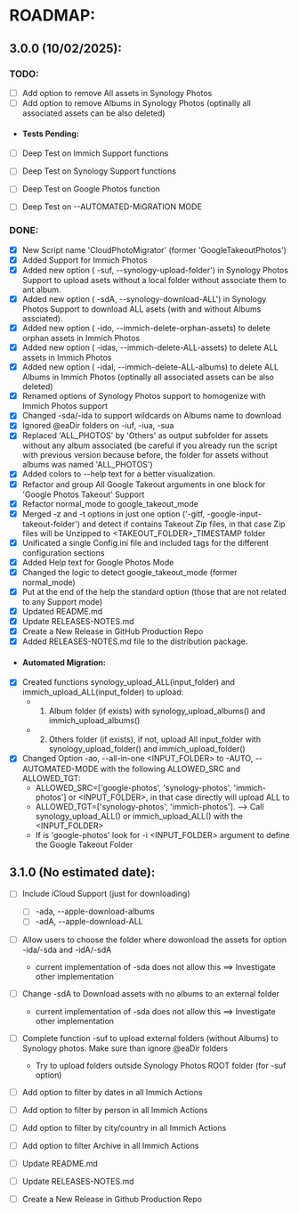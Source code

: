 # ROADMAP:

## 3.0.0 (10/02/2025):
### TODO:
- [ ] Add option to remove All assets in Synology Photos
- [ ] Add option to remove Albums in Synology Photos (optinally all associated assets can be also deleted)

- #### Tests Pending:
- [ ] Deep Test on Immich Support functions
- [ ] Deep Test on Synology Support functions
- [ ] Deep Test on Google Photos function
- [ ] Deep Test on --AUTOMATED-MiGRATION MODE


### DONE:

- [x] New Script name 'CloudPhotoMigrator' (former 'GoogleTakeoutPhotos')
- [x] Added Support for Immich Photos
- [x] Added new option ( -suf, --synology-upload-folder') in Synology Photos Support to upload asets without a local folder without associate them to ant album. 
- [x] Added new option ( -sdA, --synology-download-ALL') in Synology Photos Support to download ALL asets (with and without Albums assciated). 
- [x] Added new option ( -ido, --immich-delete-orphan-assets) to delete orphan assets in Immich Photos
- [x] Added new option ( -idas, --immich-delete-ALL-assets) to delete ALL assets in Immich Photos
- [x] Added new option ( -idal, --immich-delete-ALL-albums) to delete ALL Albums in Immich Photos (optinally all associated assets can be also deleted)
- [x] Renamed options of Synology Photos support to homogenize with Immich Photos support
- [x] Changed -sda/-ida to support wildcards on Albums name to download
- [x] Ignored @eaDir folders on -iuf, -iua, -sua
- [x] Replaced 'ALL_PHOTOS' by 'Others' as output subfolder for assets without any album associated (be careful if you already run the script with previous version because before, the folder for assets without albums was named 'ALL_PHOTOS')
- [x] Added colors to --help text for a better visualization.
- [x] Refactor and group All Google Takeout arguments in one block for 'Google Photos Takeout' Support
- [X] Refactor normal_mode to google_takeout_mode
- [x] Merged -z and -t options in just one option ('-gitf, -google-input-takeout-folder') and detect if contains Takeout Zip files, in that case Zip files will be Unzipped to <TAKEOUT_FOLDER>_TIMESTAMP folder
- [x] Unificated a single Config.ini file and included tags for the different configuration sections
- [x] Added Help text for Google Photos Mode
- [x] Changed the logic to detect google_takeout_mode (former normal_mode)
- [x] Put at the end of the help the standard option (those that are not related to any Support mode)
- [x] Updated README.md
- [x] Update RELEASES-NOTES.md
- [x] Create a New Release in GitHub Production Repo
- [x] Added RELEASES-NOTES.md file to the distribution package.
- #### Automated Migration:
- [x] Created functions synology_upload_ALL(input_folder) and immich_upload_ALL(input_folder) to upload:
    - 1. Album folder (if exists) with synology_upload_albums() and immich_upload_albums()
    - 2. Others folder (if exists), if not, upload All input_folder with synology_upload_folder() and immich_upload_folder()
- [x] Changed Option -ao, --all-in-one <INPUT_FOLDER> to -AUTO, --AUTOMATED-MODE <SRC> <TGT> with the following ALLOWED_SRC and ALLOWED_TGT:
    - ALLOWED_SRC=['google-photos', 'synology-photos', 'immich-photos'] or <INPUT_FOLDER>, in that case directly will upload ALL to <TGT>  
    - ALLOWED_TGT=['synology-photos', 'immich-photos']. --> Call synology_upload_ALL() or immich_upload_ALL() with the <INPUT_FOLDER>  
    - If is 'google-photos' look for -i <INPUT_FOLDER> argument to define the Google Takeout Folder


## 3.1.0 (No estimated date):
- [ ] Include iCloud Support (just for downloading)
    - [ ] -ada, --apple-download-albums
    - [ ] -adA, --apple-download-ALL
- [ ] Allow users to choose the folder where dowonload the assets for option -ida/-sda and -idA/-sdA 
  - current implementation of -sda does not allow this ==> Investigate other implementation
- [ ] Change -sdA to Download assets with no albums to an external folder
  - current implementation of -sda does not allow this ==> Investigate other implementation
- [ ] Complete function -suf to upload external folders (without Albums) to Synology photos. Make sure than ignore @eaDir folders
  - Try to upload folders outside Synology Photos ROOT folder (for -suf option)
- [ ] Add option to filter by dates in all Immich Actions
- [ ] Add option to filter by person in all Immich Actions
- [ ] Add option to filter by city/country in all Immich Actions
- [ ] Add option to filter Archive in all Immich Actions
- [ ] Update README.md
- [ ] Update RELEASES-NOTES.md
- [ ] Create a New Release in Github Production Repo



